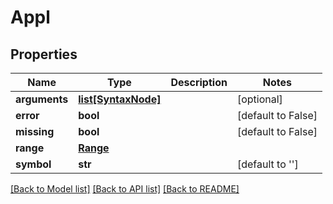 # Appl

## Properties
Name | Type | Description | Notes
------------ | ------------- | ------------- | -------------
**arguments** | [**list[SyntaxNode]**](SyntaxNode.md) |  | [optional] 
**error** | **bool** |  | [default to False]
**missing** | **bool** |  | [default to False]
**range** | [**Range**](Range.md) |  | 
**symbol** | **str** |  | [default to '']

[[Back to Model list]](../README.md#documentation-for-models) [[Back to API list]](../README.md#documentation-for-api-endpoints) [[Back to README]](../README.md)


